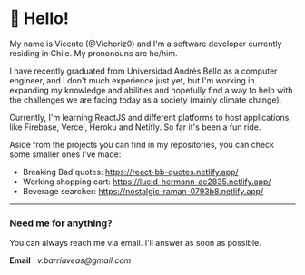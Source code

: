 # 👋 Hello! 
My name is Vicente (@Vichoriz0) and I'm a software developer currently residing in Chile. My prononouns are he/him.

I have recently graduated from Universidad Andrés Bello as a computer engineer, and I don't much experience just yet, but I'm working in expanding my knowledge and abilities and hopefully find a way to help with the challenges we are facing today as a society (mainly climate change).

Currently, I'm learning ReactJS and different platforms to host applications, like Firebase, Vercel, Heroku and Netifly. So far it's been a fun ride.

Aside from the projects you can find in my repositories, you can check some smaller ones I've made:
- Breaking Bad quotes: https://react-bb-quotes.netlify.app/
- Working shopping cart: https://lucid-hermann-ae2835.netlify.app/
- Beverage searcher: https://nostalgic-raman-0793b8.netlify.app/

___

### Need me for anything?
You can always reach me via email. I'll answer as soon as possible.

**Email** : _v.barriaveas@gmail.com_

<!---
Vichoriz0/Vichoriz0 is a ✨ special ✨ repository because its `README.md` (this file) appears on your GitHub profile.
You can click the Preview link to take a look at your changes.
--->
